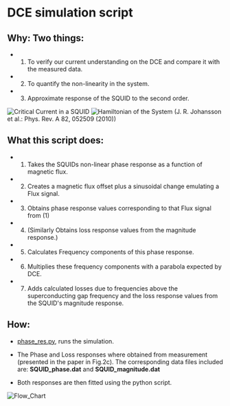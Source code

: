 # DCE simulation script

## Why: Two things: 

- 1. To verify our current understanding on the DCE  and compare it with the measured data.
- 2. To quantify the non-linearity in the system.
- 3. Approximate response of the SQUID to the second order.

![Critical Current in a SQUID](https://user-images.githubusercontent.com/4573907/40114209-50e3e604-590c-11e8-9805-73b1c692887b.png)
![Hamiltonian of the System](https://user-images.githubusercontent.com/4573907/40114212-544f9f36-590c-11e8-9134-163e7d6c2706.png)
(J. R. Johansson et al.: Phys. Rev. A 82, 052509 (2010))

## What this script does:
	
- 1. Takes the SQUIDs non-linear phase response as a function of magnetic flux.
- 2. Creates a magnetic flux offset plus a sinusoidal change emulating a Flux signal.
- 3. Obtains phase response values corresponding to that Flux signal from (1)
- 4. (Similarly Obtains loss response values from the magnitude response.)
- 5. Calculates Frequency components of this phase response.
- 6. Multiplies these frequency components with a parabola expected by DCE.
- 7. Adds calculated losses due to frequencies above the superconducting gap frequency and the loss response values from the SQUID's magnitude response.

## How:
- [phase_res.py](https://github.com/benschneider/Sim_DCE/blob/master/phase_res.py), runs the simulation.
-  The Phase and Loss responses where obtained from measurement (presented in the paper in Fig.2c). The corresponding data files included are: **SQUID_phase.dat** and **SQUID_magnitude.dat**

- Both responses are then fitted using the python script.

![Flow_Chart](https://user-images.githubusercontent.com/4573907/40114197-4aeff86e-590c-11e8-917f-b8e18ca9b6f4.png)
